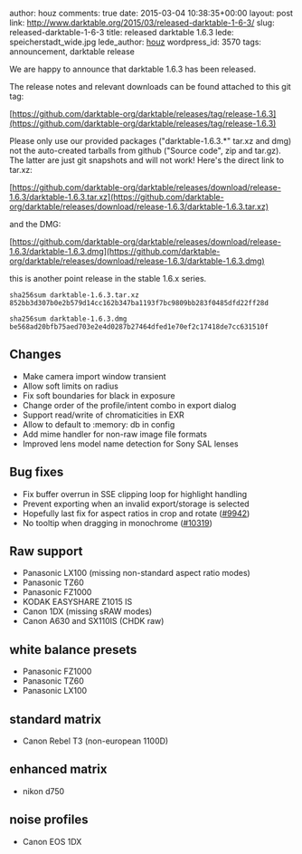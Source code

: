author: houz
comments: true
date: 2015-03-04 10:38:35+00:00
layout: post
link: http://www.darktable.org/2015/03/released-darktable-1-6-3/
slug: released-darktable-1-6-3
title: released darktable 1.6.3
lede: speicherstadt_wide.jpg
lede_author: <a href="https://houz.org/">houz</a>
wordpress_id: 3570
tags: announcement, darktable release

We are happy to announce that darktable 1.6.3 has been released.

The release notes and relevant downloads can be found attached to this git tag:

[https://github.com/darktable-org/darktable/releases/tag/release-1.6.3](https://github.com/darktable-org/darktable/releases/tag/release-1.6.3)

Please only use our provided packages ("darktable-1.6.3.*" tar.xz and dmg) not the auto-created tarballs from github ("Source code", zip and tar.gz). The latter are just git snapshots and will not work! Here's the direct link to tar.xz:

[https://github.com/darktable-org/darktable/releases/download/release-1.6.3/darktable-1.6.3.tar.xz](https://github.com/darktable-org/darktable/releases/download/release-1.6.3/darktable-1.6.3.tar.xz)

and the DMG:

[https://github.com/darktable-org/darktable/releases/download/release-1.6.3/darktable-1.6.3.dmg](https://github.com/darktable-org/darktable/releases/download/release-1.6.3/darktable-1.6.3.dmg)

this is another point release in the stable 1.6.x series.

    sha256sum darktable-1.6.3.tar.xz
    852bb3d307b0e2b579d14cc162b347ba1193f7bc9809bb283f0485dfd22ff28d

    sha256sum darktable-1.6.3.dmg
    be568ad20bfb75aed703e2e4d0287b27464dfed1e70ef2c17418de7cc631510f

## Changes

* Make camera import window transient
* Allow soft limits on radius
* Fix soft boundaries for black in exposure
* Change order of the profile/intent combo in export dialog
* Support read/write of chromaticities in EXR
* Allow to default to :memory: db in config
* Add mime handler for non-raw image file formats
* Improved lens model name detection for Sony SAL lenses

## Bug fixes

* Fix buffer overrun in SSE clipping loop for highlight handling
* Prevent exporting when an invalid export/storage is selected
* Hopefully last fix for aspect ratios in crop and rotate ([#9942](https://darktable.org/redmine/issues/9942))
* No tooltip when dragging in monochrome ([#10319](https://darktable.org/redmine/issues/10319))

## Raw support

* Panasonic LX100 (missing non-standard aspect ratio modes)
* Panasonic TZ60
* Panasonic FZ1000
* KODAK EASYSHARE Z1015 IS
* Canon 1DX (missing sRAW modes)
* Canon A630 and SX110IS (CHDK raw)

## white balance presets

* Panasonic FZ1000
* Panasonic TZ60
* Panasonic LX100

## standard matrix

* Canon Rebel T3 (non-european 1100D)

## enhanced matrix

* nikon d750

## noise profiles

* Canon EOS 1DX
